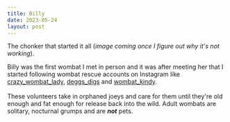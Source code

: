 ```yaml
---
title: Billy
date: 2023-05-24
layout: post
---
```

The chonker that started it all (*image coming once I figure out why it's not working*). 

Billy was the first wombat I met in person and it was after meeting her that I started following wombat rescue accounts on Instagram like [crazy_wombat_lady](http://instagram.com/crazy_cat_lady), [deggs_digs](http://instagram.com/deggs_digs) and [wombat_kindy](http://instagram.com/wombat_kindy). <br>
<br>
These volunteers take in orphaned joeys and care for them until they're old enough and fat enough for release back into the wild. Adult wombats are solitary, nocturnal grumps and are **_not_** pets.

